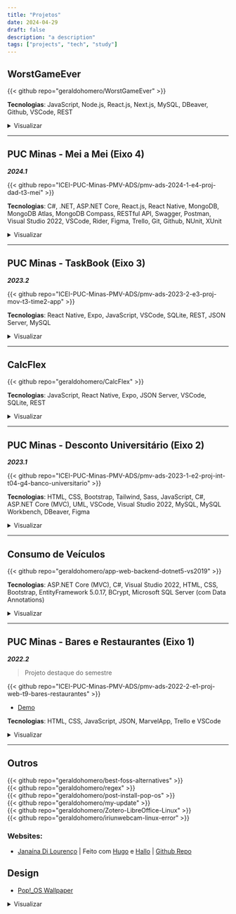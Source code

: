 ```yaml
---
title: "Projetos"
date: 2024-04-29
draft: false
description: "a description"
tags: ["projects", "tech", "study"]
---
```


## WorstGameEver

{{< github repo="geraldohomero/WorstGameEver" >}}

**Tecnologias**: JavaScript, Node.js, React.js, Next.js, MySQL, DBeaver, Github, VSCode, REST

<details style="cursor:pointer"><summary>Visualizar</summary>
  <img src="./img/wge.png"" style="border-radius:2%">
</details>

***

## PUC Minas - Mei a Mei (Eixo 4)
***2024.1***

{{< github repo="ICEI-PUC-Minas-PMV-ADS/pmv-ads-2024-1-e4-proj-dad-t3-mei" >}}

**Tecnologias**: C#, .NET, ASP.NET Core, React.js, React Native, MongoDB, MongoDB Atlas, MongoDB Compass, RESTful API, Swagger, Postman, Visual Studio 2022, VSCode, Rider, Figma, Trello, Git, Github, NUnit, XUnit

<details style="cursor:pointer"><summary>Visualizar</summary>
  <img src="./img/MeiAMei.png"" style="border-radius:2%">
</details>

***

## PUC Minas - TaskBook (Eixo 3)
***2023.2***

{{< github repo="ICEI-PUC-Minas-PMV-ADS/pmv-ads-2023-2-e3-proj-mov-t3-time2-app" >}}

**Tecnologias**: React Native, Expo, JavaScript, VSCode, SQLite, REST, JSON Server, MySQL

<details style="cursor:pointer"><summary>Visualizar</summary>
  <img src="./img/taskbook.png" style="border-radius:2%">
</details>

***

## CalcFlex

{{< github repo="geraldohomero/CalcFlex" >}}

**Tecnologias**: JavaScript, React Native, Expo, JSON Server, VSCode, SQLite, REST
<details style="cursor:pointer"><summary>Visualizar</summary>
  <img src="./img/CalcFlex.png" style="border-radius:2%">
</details>

***

## PUC Minas - Desconto Universitário (Eixo 2)
***2023.1***

{{< github repo="ICEI-PUC-Minas-PMV-ADS/pmv-ads-2023-1-e2-proj-int-t04-g4-banco-universitario" >}}

**Tecnologias**: HTML, CSS, Bootstrap, Tailwind, Sass, JavaScript, C#, ASP.NET Core (MVC), UML, VSCode, Visual Studio 2022, MySQL, MySQL Workbench, DBeaver, Figma

<details style="cursor:pointer"><summary>Visualizar</summary>
  <img src="./img/descEstud.png" style="border-radius:2%">
</details>

***

## Consumo de Veículos

{{< github repo="geraldohomero/app-web-backend-dotnet5-vs2019" >}}

**Tecnologias**: ASP.NET Core (MVC), C#, Visual Studio 2022, HTML, CSS, Bootstrap, EntityFramework 5.0.17, BCrypt, Microsoft SQL Server (com Data Annotations)

<details style="cursor:pointer"><summary>Visualizar</summary>
  <img src="./img/Fuel.png" style="border-radius:2%">
</details>

***

## PUC Minas - Bares e Restaurantes (Eixo 1)
***2022.2***
>Projeto destaque do semestre

{{< github repo="ICEI-PUC-Minas-PMV-ADS/pmv-ads-2022-2-e1-proj-web-t9-bares-restaurantes" >}}

- [Demo](https://icei-puc-minas-pmv-ads.github.io/pmv-ads-2022-2-e1-proj-web-t9-bares-restaurantes/)

**Tecnologias**: HTML, CSS, JavaScript, JSON, MarvelApp, Trello e VSCode

<details style="cursor:pointer"><summary>Visualizar</summary>
  <img src="./img/BarERest.png" style="border-radius:2%">
</details>

***
## Outros

{{< github repo="geraldohomero/best-foss-alternatives" >}}
<br>
{{< github repo="geraldohomero/regex" >}}
<br>
{{< github repo="geraldohomero/post-install-pop-os" >}}
<br>
{{< github repo="geraldohomero/my-update" >}}
<br>
{{< github repo="geraldohomero/Zotero-LibreOffice-Linux" >}}
<br>
{{< github repo="geraldohomero/iriunwebcam-linux-error" >}}

### Websites:

 - [Janaína Di Lourenço](https://janalourenci.github.io) | Feito com [Hugo](https://gohugo.io) e [Hallo](https://github.com/EmielH/hallo-hugo/) | [Github Repo](https://github.com/janalourenci/janalourenci.github.io)

## Design

- [Pop!_OS Wallpaper](https://www.pling.com/p/1770949/)
<details style="cursor:pointer"><summary>Visualizar</summary>
  <img src="./img/pop-wallpaper-ultrawide.png">
</details>

